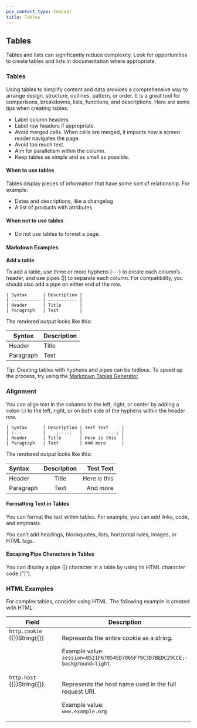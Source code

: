 ```yaml
---
pcx_content_type: Concept
title: Tables
---
```


## Tables

Tables and lists can significantly reduce complexity. Look for opportunities to create tables and lists in documentation where appropriate.

### Tables

Using tables to simplify content and data provides a comprehensive way to arrange design, structure, outlines, pattern, or order. It is a great tool for comparisons, breakdowns, lists, functions, and descriptions. Here are some tips when creating tables:

+ Label column headers
+ Label row headers if appropriate. 
+ Avoid merged cells. When cells are merged, it impacts how a screen reader navigates the page.
+ Avoid too much text.
+ Aim for parallelism within the column.
+ Keep tables as simple and as small as possible. 

#### When to use tables

Tables display pieces of information that have some sort of relationship. For example:

+ Dates and descriptions, like a changelog
+ A list of products with attributes

#### When not to use tables

+ Do not use tables to format a page. 

#### Markdown Examples

**Add a table** 

To add a table, use three or more hyphens (---) to create each column’s header, and use pipes (|) to separate each column. For compatibility, you should also add a pipe on either end of the row.

```
| Syntax      | Description |
| ----------- | ----------- |
| Header      | Title       |
| Paragraph   | Text        |
```

The rendered output looks like this:

| Syntax      | Description |
| ----------- | ----------- |
| Header      | Title       |
| Paragraph   | Text        |

 Tip: Creating tables with hyphens and pipes can be tedious. To speed up the process, try using the [Markdown Tables Generator](https://www.tablesgenerator.com/markdown_tables). 

### Alignment

You can align text in the columns to the left, right, or center by adding a colon (:) to the left, right, or on both side of the hyphens within the header row.

```
| Syntax      | Description | Test Text     |
| :---        |    :----:   |          ---: |
| Header      | Title       | Here is this  |
| Paragraph   | Text        | And more      |
```

The rendered output looks like this:

| Syntax      | Description | Test Text     |
| :---        |    :----:   |          ---: |
| Header      | Title       | Here is this  |
| Paragraph   | Text        | And more      |

#### Formatting Text in Tables

You can format the text within tables. For example, you can add links, code, and emphasis. 

You can’t add headings, blockquotes, lists, horizontal rules, images, or HTML tags.

#### Escaping Pipe Characters in Tables

You can display a pipe (|) character in a table by using its HTML character code ("&#124;").

### HTML Examples

For complex tables, consider using HTML. The following example is created with HTML:

<table>
  <thead>
    <tr>
      <th style="width:50%">Field</th>
      <th>Description</th>
    </tr>
  </thead>
  <tbody>
   <tr>
      <td valign="top"><code>http.cookie</code><br />{{<type>}}String{{</type>}}</td>
      <td>
         <p>Represents the entire cookie as a string.</p>
         <p>Example value:
         <br /><code>session=8521F670545D7865F79C3D7BEDC29CCE;-background=light</code>
         </p>
      </td>
   </tr>
   <tr>
      <td valign="top"><code>http.host</code><br />{{<type>}}String{{</type>}}</td>
      <td>
         <p>Represents the host name used in the full request URI.
         </p>
         <p>Example value:
         <br /><code>www.example.org</code>
         </p>
      </td>
   </tr>
  </tbody>
</table>